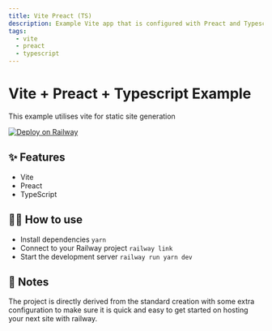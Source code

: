 ```yaml
---
title: Vite Preact (TS)
description: Example Vite app that is configured with Preact and Typescipt
tags:
  - vite
  - preact
  - typescript
---
```


# Vite + Preact + Typescript Example
This example utilises vite for static site generation

[![Deploy on Railway](https://railway.app/button.svg)](https://railway.app/new/template/wnRcev?referralCode=OH27A5)

## ✨ Features

- Vite
- Preact
- TypeScript

## 💁‍♀️ How to use

- Install dependencies `yarn`
- Connect to your Railway project `railway link`
- Start the development server `railway run yarn dev`

## 📝 Notes

The project is directly derived from the standard creation with some extra configuration to make sure it is quick and easy to get started on hosting your next site with railway. 
